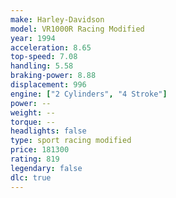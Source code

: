 ```yaml
---
make: Harley-Davidson
model: VR1000R Racing Modified
year: 1994
acceleration: 8.65
top-speed: 7.08
handling: 5.58
braking-power: 8.88
displacement: 996
engine: ["2 Cylinders", "4 Stroke"]
power: --
weight: --
torque: --
headlights: false
type: sport racing modified
price: 181300
rating: 819
legendary: false
dlc: true
---
```


